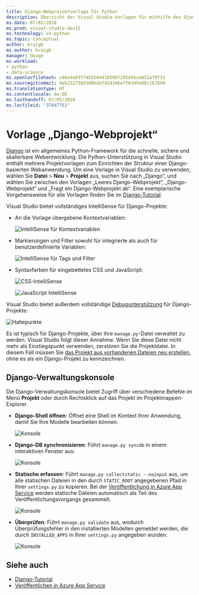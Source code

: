 ```yaml
---
title: Django-Webprojektvorlage für Python
description: Übersicht der Visual Studio-Vorlagen für mithilfe des Django-Frameworks in Python geschriebene Webanwendungen.
ms.date: 07/03/2018
ms.prod: visual-studio-dev15
ms.technology: vs-python
ms.topic: conceptual
author: kraigb
ms.author: kraigb
manager: douge
ms.workload:
- python
- data-science
ms.openlocfilehash: c46eda83f74b55644165997295d45ce852af9f31
ms.sourcegitcommit: 4ab232758d308bda742434beff8349a80c167890
ms.translationtype: HT
ms.contentlocale: de-DE
ms.lasthandoff: 07/05/2018
ms.locfileid: "37847751"
---
```

# <a name="django-web-project-template"></a>Vorlage „Django-Webprojekt“

[Django](https://www.djangoproject.com/) ist ein allgemeines Python-Framework für die schnelle, sichere und skalierbare Webentwicklung. Die Python-Unterstützung in Visual Studio enthält mehrere Projektvorlagen zum Einrichten der Struktur einer Django-basierten Webanwendung. Um eine Vorlage in Visual Studio zu verwenden, wählen Sie **Datei** > **Neu** > **Projekt** aus, suchen Sie nach „Django“, und wählen Sie zwischen den Vorlagen „Leeres Django-Webprojekt“, „Django-Webprojekt“ und „Fragt ein Django-Webprojekt ab“. Eine exemplarische Vorgehensweise für alle Vorlagen finden Sie im [Django-Tutorial](learn-django-in-visual-studio-step-01-project-and-solution.md).

Visual Studio bietet vollständiges IntelliSense für Django-Projekte:

- An die Vorlage übergebene Kontextvariablen:

    ![IntelliSense für Kontextvariablen](media/template-django-intellisense.png)

- Markierungen und Filter sowohl für integrierte als auch für benutzerdefinierte Variablen:

    ![IntelliSense für Tags und Filter](media/template-django-intellisense-filter.png)

- Syntaxfarben für eingebettetes CSS und JavaScript:

    ![CSS-IntelliSense](media/template-django-intellisense-css.png)

    ![JavaScript IntelliSense](media/template-django-intellisense-js.png)

Visual Studio bietet außerdem vollständige [Debugunterstützung](debugging-python-in-visual-studio.md) für Django-Projekte: 

![Haltepunkte](media/template-django-debugging.png)

Es ist typisch für Django-Projekte, über ihre `manage.py`-Datei verwaltet zu werden. Visual Studio folgt dieser Annahme. Wenn Sie diese Datei nicht mehr als Einstiegspunkt verwenden, zerstören Sie die Projektdatei. In diesem Fall müssen Sie [das Projekt aus vorhandenen Dateien neu erstellen](managing-python-projects-in-visual-studio.md#creating-a-project-from-existing-files), ohne es als ein Django-Projekt zu kennzeichnen.

## <a name="django-management-console"></a>Django-Verwaltungskonsole

Die Django-Verwaltungskonsole bietet Zugriff über verschiedene Befehle im Menü **Projekt** oder durch Rechtsklick auf das Projekt im Projektmappen-Explorer.

- **Django-Shell öffnen**: Öffnet eine Shell im Kontext Ihrer Anwendung, damit Sie Ihre Modelle bearbeiten können.

    ![Konsole](media/template-django-console-shell.png)

- **Django-DB synchronisieren**: Führt `manage.py syncdb` in einem interaktiven Fenster aus:

    ![Konsole](media/template-django-console-sync-db.png)

- **Statische erfassen**: Führt `manage.py collectstatic --noinput` aus, um alle statischen Dateien in den durch `STATIC_ROOT` angegebenen Pfad in Ihrer `settings.py` zu kopieren. Bei der [Veröffentlichung in Azure App Service](publishing-python-web-applications-to-azure-from-visual-studio.md) werden statische Dateien automatisch als Teil des Veröffentlichungsvorgangs gesammelt.

    ![Konsole](media/template-django-console-collect-static.png)

- **Überprüfen**: Führt `manage.py validate` aus, wodurch Überprüfungsfehler in den installierten Modellen gemeldet werden, die durch `INSTALLED_APPS` in Ihrer `settings.py` angegeben wurden:

    ![Konsole](media/template-django-console-validate.png)

## <a name="see-also"></a>Siehe auch

- [Django-Tutorial](learn-django-in-visual-studio-step-01-project-and-solution.md)
- [Veröffentlichen in Azure App Service](publishing-python-web-applications-to-azure-from-visual-studio.md)